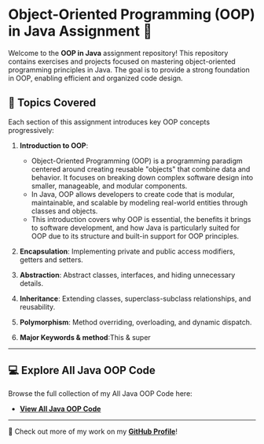 # Object-Oriented Programming (OOP) in Java Assignment 🚀

Welcome to the **OOP in Java** assignment repository! This repository contains exercises and projects focused on mastering object-oriented programming principles in Java. The goal is to provide a strong foundation in OOP, enabling efficient and organized code design.

## 📝 Topics Covered

Each section of this assignment introduces key OOP concepts progressively:

1. **Introduction to OOP**: 
   - Object-Oriented Programming (OOP) is a programming paradigm centered around creating reusable "objects" that combine data and behavior. It focuses on breaking down complex software design into smaller, manageable, and modular components. 
   - In Java, OOP allows developers to create code that is modular, maintainable, and scalable by modeling real-world entities through classes and objects. 
   - This introduction covers why OOP is essential, the benefits it brings to software development, and how Java is particularly suited for OOP due to its structure and built-in support for OOP principles.

2. **Encapsulation**: Implementing private and public access modifiers, getters and setters.
3. **Abstraction**: Abstract classes, interfaces, and hiding unnecessary details.
4. **Inheritance**: Extending classes, superclass-subclass relationships, and reusability.
5. **Polymorphism**: Method overriding, overloading, and dynamic dispatch.
6. **Major Keywords & method**:This & super

---
## 💻 Explore  All Java OOP Code

Browse the full collection of my All Java OOP Code here:
- **[View All Java OOP Code](https://github.com/Ali-Najfee/Java-OOPs)**

---

📌 Check out more of my work on my **[GitHub Profile](https://github.com/Ali-Najfee/)**!
